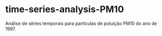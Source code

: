 # time-series-analysis-PM10
Análise de séries temporais para partículas de poluição PM10 do ano de 1997.
